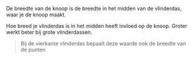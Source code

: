 De breedte van de knoop is de breedte in het midden van de vlinderdas, waar je de knoop maakt.

Hoe breed je vlinderdas is in het midden heeft invloed op de knoop. Groter werkt beter bij grote vlinderdassen.

> Bij de vierkante vlinderdas bepaalt deze waarde ook de breedte van de punten
